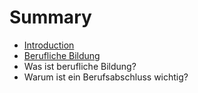 # Summary

* [Introduction](README.md)
* [Berufliche Bildung](chapter1.md)
* Was ist berufliche Bildung?
* Warum ist ein Berufsabschluss wichtig?

